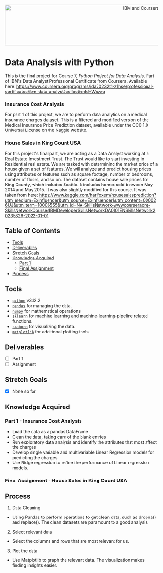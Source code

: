 <p align="center">
    <img src="https://howtolearnmachinelearning.com/wp-content/uploads/2021/04/coursera_machine_learning_ibm.png?raw=true" alt="IBM and Coursera Logos" width="926" height="133"/>
</p>

# Data Analysis with Python

This is the final project for Course 7, _Python Project for Data Analysis_. Part of IBM's Data Analyst Professional Certificate from Coursera. Available here: https://www.coursera.org/programs/jda20232t1-z1hse/professional-certificates/ibm-data-analyst?collectionId=Wxyxq

### Insurance Cost Analysis

For part 1 of this project, we are to perform data analytics on a medical insurance charges dataset. This is a filtered and modified version of the Medical Insurance Price Prediction dataset, available under the CC0 1.0 Universal License on the Kaggle website.

### House Sales in King Count USA

For this project's final part, we are acting as a Data Analyst working at a Real Estate Investment Trust. The Trust would like to start investing in Residential real estate. We are tasked with determining the market price of a house given a set of features. We will analyze and predict housing prices using attributes or features such as square footage, number of bedrooms, number of floors, and so on. The dataset contains house sale prices for King County, which includes Seattle. It includes homes sold between May 2014 and May 2015. It was also slightly modified for this course. It was taken from here: https://www.kaggle.com/harlfoxem/housesalesprediction?utm_medium=Exinfluencer&utm_source=Exinfluencer&utm_content=000026UJ&utm_term=10006555&utm_id=NA-SkillsNetwork-wwwcourseraorg-SkillsNetworkCoursesIBMDeveloperSkillsNetworkDA0101ENSkillsNetwork20235326-2022-01-01.

## Table of Contents

- [Tools](#tools)
- [Deliverables](#deliverables)
- [Stretch Goals](#stretch-goals)
- [Knowledge Acquired](#knowledge-acquired)
  - [Part 1](#part-1---insurance-cost-analysis)
  - [Final Assignment](#final-assignment)
- [Process](#process)

## Tools

- [`python`](https://www.python.org/downloads/) v3.12.2
- [`pandas`](https://pandas.pydata.org/?utm_medium=Exinfluencer&utm_source=Exinfluencer&utm_content=000026UJ&utm_term=10006555&utm_id=NA-SkillsNetwork-Channel-SkillsNetworkCoursesIBMML0187ENSkillsNetwork31430127-2021-01-01) for managing the data.
- [`numpy`](https://numpy.org/?utm_medium=Exinfluencer&utm_source=Exinfluencer&utm_content=000026UJ&utm_term=10006555&utm_id=NA-SkillsNetwork-Channel-SkillsNetworkCoursesIBMML0187ENSkillsNetwork31430127-2021-01-01) for mathematical operations.
- [`sklearn`](https://scikit-learn.org/stable/?utm_medium=Exinfluencer&utm_source=Exinfluencer&utm_content=000026UJ&utm_term=10006555&utm_id=NA-SkillsNetwork-Channel-SkillsNetworkCoursesIBMML0187ENSkillsNetwork31430127-2021-01-01) for machine learning and machine-learning-pipeline related functions.
- [`seaborn`](https://seaborn.pydata.org/?utm_medium=Exinfluencer&utm_source=Exinfluencer&utm_content=000026UJ&utm_term=10006555&utm_id=NA-SkillsNetwork-Channel-SkillsNetworkCoursesIBMML0187ENSkillsNetwork31430127-2021-01-01) for visualizing the data.
- [`matplotlib`](https://matplotlib.org/?utm_medium=Exinfluencer&utm_source=Exinfluencer&utm_content=000026UJ&utm_term=10006555&utm_id=NA-SkillsNetwork-Channel-SkillsNetworkCoursesIBMML0187ENSkillsNetwork31430127-2021-01-01) for additional plotting tools.

## Deliverables

- [ ] Part 1
- [ ] Assignment

## Stretch Goals

- [x] None so far

## Knowledge Acquired

### Part 1 - Insurance Cost Analysis

- Load the data as a pandas DataFrame
- Clean the data, taking care of the blank entries
- Run exploratory data analysis and identify the attributes that most affect the charges
- Develop single variable and multivariable Linear Regression models for predicting the charges
- Use Ridge regression to refine the performance of Linear regression models.

### Final Assignment - House Sales in King Count USA

## Process

1. Data Cleaning

- Using Pandas to perform operations to get clean data, such as dropna() and replace(). The clean datasets are paramount to a good analysis.

2. Select relevant data

- Select the columns and rows that are most relevant for us.

3. Plot the data

- Use Matplotlib to graph the relevant data. The visualization makes finding insights easier.
